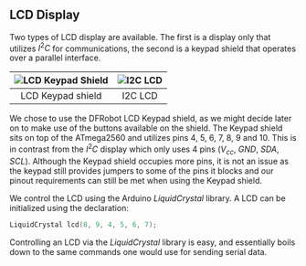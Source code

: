 ## LCD Display
[FritzingKeypad]: https://i.imgur.com/SQZo0JL.png "LCD Keypad Shield"
[FritzingLCD]: https://i.imgur.com/A8IAOlx.png "I2C LCD"

Two types of LCD display are available. The first is a display only that utilizes $I^2C$ for communications, the second is a keypad shield that operates over a parallel interface.

| ![][FritzingKeypad] | ![][FritzingLCD] |
|:-------------------:|:----------------:|
| LCD Keypad shield   |     I2C LCD      |

We chose to use the DFRobot LCD Keypad shield, as we might decide later on to make use of the buttons available on the shield. The Keypad shield sits on top of the ATmega2560 and utilizes pins 4, 5, 6, 7, 8, 9 and 10. This is in contrast from the $I^2C$ display which only uses 4 pins ($V_{cc}$, $GND$, $SDA$, $SCL$). Although the Keypad shield occupies more pins, it is not an issue as the keypad still provides jumpers to some of the pins it blocks and our pinout requirements can still be met when using the Keypad shield.

We control the LCD using the Arduino *LiquidCrystal* library. A LCD can be initialized using the declaration:

```c
LiquidCrystal lcd(8, 9, 4, 5, 6, 7);
```

Controlling an LCD via the *LiquidCrystal* library is easy, and essentially boils down to the same commands one would use for sending serial data.

